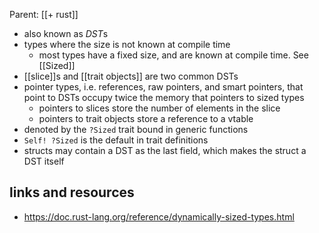 Parent: [[+ rust]]

- also known as *DST*s
- types where the size is not known at compile time
	- most types have a fixed size, and are known at compile time. See [[Sized]]
- [[slice]]s and [[trait objects]] are two common DSTs
- pointer types, i.e. references, raw pointers, and smart pointers, that point to DSTs occupy twice the memory that pointers to sized types
	- pointers to slices store the number of elements in the slice
	- pointers to trait objects store a reference to a vtable
- denoted by the `?Sized` trait bound in generic functions
- `Self! ?Sized` is the default in trait definitions
- structs may contain a DST as the last field, which makes the struct a DST itself

## links and resources

- https://doc.rust-lang.org/reference/dynamically-sized-types.html
